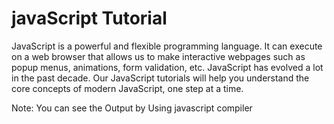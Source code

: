 # javaScript Tutorial
JavaScript is a powerful and flexible programming language. 
It can execute on a web browser that allows us to make interactive webpages such as popup menus, animations, form validation, etc.
JavaScript has evolved a lot in the past decade. Our JavaScript tutorials will help you understand the core concepts of modern JavaScript, one step at a time.

Note: You can see the Output by Using javascript compiler
